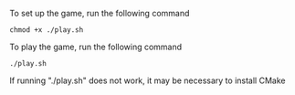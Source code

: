 To set up the game, run the following command
```
chmod +x ./play.sh
```

To play the game, run the following command
```
./play.sh
```

If running "./play.sh" does not work, it may be necessary to install CMake
